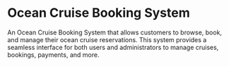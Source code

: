 # Ocean Cruise Booking System

An Ocean Cruise Booking System that allows customers to browse, book, and manage their ocean cruise reservations. This system provides a seamless interface for both users and administrators to manage cruises, bookings, payments, and more.
